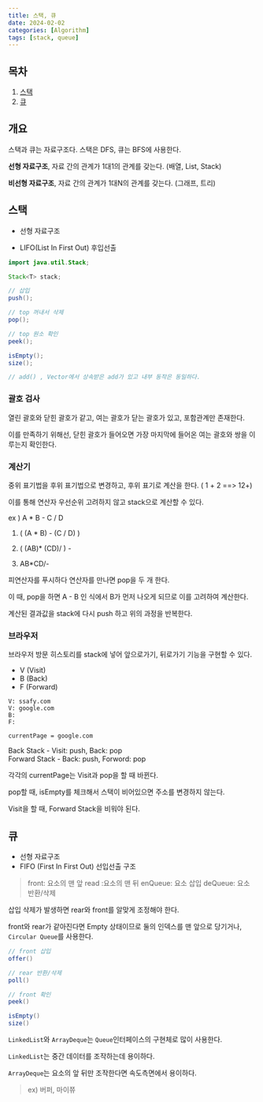 ```yaml
---
title: 스택, 큐
date: 2024-02-02
categories: [Algorithm]
tags: [stack, queue]
---
```


## 목차

1.  <a href = "#stack">스택 </a>
1.  <a href = "#queue">큐 </a>

## 개요

스택과 큐는 자료구조다. 스택은 DFS, 큐는 BFS에 사용한다.

**선형 자료구조**, 자료 간의 관계가 1대1의 관계를 갖는다. (배열, List, Stack)

**비선형 자료구조**, 자료 간의 관계가 1대N의 관계를 갖는다. (그래프, 트리)

## <font id = "#stack"> 스택 </font>

- 선형 자료구조

- LIFO(List In First Out) 후입선출

```java
import java.util.Stack;

Stack<T> stack;

// 삽입
push();

// top 꺼내서 삭제
pop();

// top 원소 확인
peek();

isEmpty();
size();

// add() , Vector에서 상속받은 add가 있고 내부 동작은 동일하다.
```

### 괄호 검사

열린 괄호와 닫힌 괄호가 같고, 여는 괄호가 닫는 괄호가 있고, 포함관계만 존재한다.

이를 만족하기 위해선, 닫힌 괄호가 들어오면 가장 마지막에 들어온 여는 괄호와 쌍을 이루는지 확인한다.

### 계산기

중위 표기법을 후위 표기법으로 변경하고, 후위 표기로 계산을 한다. ( 1 + 2 ==> 12+)

이를 통해 연산자 우선순위 고려하지 않고 stack으로 계산할 수 있다.

ex ) A \* B - C / D

1. ( (A \* B) - (C / D) )

2. ( (AB)\* (CD)/ ) -

3. AB\*CD/-

피연산자를 푸시하다 연산자를 만나면 pop을 두 개 한다.

이 때, pop을 하면 A - B 인 식에서 B가 먼저 나오게 되므로 이를 고려하여 계산한다.

계산된 결과값을 stack에 다시 push 하고 위의 과정을 반복한다.

### 브라우저

브라우저 방문 히스토리를 stack에 넣어 앞으로가기, 뒤로가기 기능을 구현할 수 있다.

- V (Visit)
- B (Back)
- F (Forward)

```
V: ssafy.com
V: google.com
B:
F:

currentPage = google.com
```

Back Stack - Visit: push, Back: pop <br/>
Forward Stack - Back: push, Forword: pop

각각의 currentPage는 Visit과 pop을 할 때 바뀐다.

pop할 때, isEmpty를 체크해서 스택이 비어있으면 주소를 변경하지 않는다.

Visit을 할 때, Forward Stack을 비워야 된다.

## <font id = "#queue"> 큐 </font>

- 선형 자료구조
- FIFO (First In First Out) 선입선출 구조

> front: 요소의 맨 앞
> read :요소의 맨 뒤
> enQueue: 요소 삽입
> deQueue: 요소 반환/삭제

삽입 삭제가 발생하면 rear와 front를 알맞게 조정해야 한다.

front와 rear가 같아진다면 Empty 상태이므로 둘의 인덱스를 맨 앞으로 당기거나, `Circular Queue`를 사용한다.

```java
// front 삽입
offer()

// rear 반환/삭제
poll()

// front 확인
peek()

isEmpty()
size()
```

`LinkedList`와 `ArrayDeque`는 `Queue`인터페이스의 구현체로 많이 사용한다.

`LinkedList`는 중간 데이터를 조작하는데 용이하다.

`ArrayDeque`는 요소의 앞 뒤만 조작한다면 속도측면에서 용이하다.

> ex) 버퍼, 마이쮸
